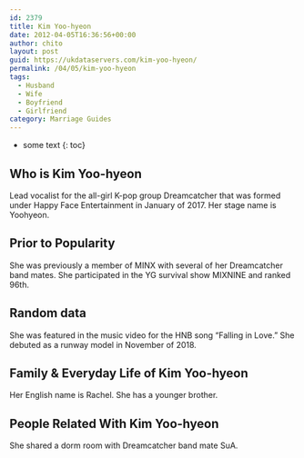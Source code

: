 ```yaml
---
id: 2379
title: Kim Yoo-hyeon
date: 2012-04-05T16:36:56+00:00
author: chito
layout: post
guid: https://ukdataservers.com/kim-yoo-hyeon/
permalink: /04/05/kim-yoo-hyeon
tags:
  - Husband
  - Wife
  - Boyfriend
  - Girlfriend
category: Marriage Guides
---
```


* some text
{: toc}
          
          
## Who is  Kim Yoo-hyeon
                  
                  
                  
Lead vocalist for the all-girl K-pop group Dreamcatcher that was formed under Happy Face Entertainment in January of 2017. Her stage name is Yoohyeon.
                  
                
                
                
## Prior to Popularity 
                  
                  
                  
She was previously a member of MINX with several of her Dreamcatcher band mates. She participated in the YG survival show MIXNINE and ranked 96th.
                  
                
                
                
## Random data 
                  
                  
                  
She was featured in the music video for the HNB song &#8220;Falling in Love.&#8221; She debuted as a runway model in November of 2018.
                  
                
                
                
## Family & Everyday Life of Kim Yoo-hyeon
                  
                  
                  
Her English name is Rachel. She has a younger brother.
                  
                
                
                
## People Related With  Kim Yoo-hyeon
                  
                  
                  
She shared a dorm room with Dreamcatcher band mate SuA.
                  
                
              
            
          
          
          
    
    
  
